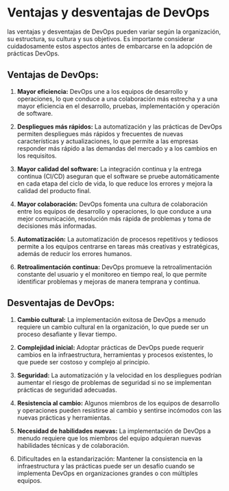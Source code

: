 
# Ventajas y desventajas de DevOps




las ventajas y desventajas de DevOps pueden variar según la organización, su estructura, su cultura y sus objetivos. Es importante considerar cuidadosamente estos aspectos antes de embarcarse en la adopción de prácticas DevOps.


## Ventajas de DevOps:

1. **Mayor eficiencia:** DevOps une a los equipos de desarrollo y operaciones, lo que conduce a una colaboración más estrecha y a una mayor eficiencia en el desarrollo, pruebas, implementación y operación de software.

2. **Despliegues más rápidos:** La automatización y las prácticas de DevOps permiten despliegues más rápidos y frecuentes de nuevas características y actualizaciones, lo que permite a las empresas responder más rápido a las demandas del mercado y a los cambios en los requisitos.

3. **Mayor calidad del software:** La integración continua y la entrega continua (CI/CD) aseguran que el software se pruebe automáticamente en cada etapa del ciclo de vida, lo que reduce los errores y mejora la calidad del producto final.

4. **Mayor colaboración:** DevOps fomenta una cultura de colaboración entre los equipos de desarrollo y operaciones, lo que conduce a una mejor comunicación, resolución más rápida de problemas y toma de decisiones más informadas.

5. **Automatización:** La automatización de procesos repetitivos y tediosos permite a los equipos centrarse en tareas más creativas y estratégicas, además de reducir los errores humanos.

6. **Retroalimentación continua:** DevOps promueve la retroalimentación constante del usuario y el monitoreo en tiempo real, lo que permite identificar problemas y mejoras de manera temprana y continua.


## Desventajas de DevOps:

1. **Cambio cultural:** La implementación exitosa de DevOps a menudo requiere un cambio cultural en la organización, lo que puede ser un proceso desafiante y llevar tiempo.

2. **Complejidad inicial:** Adoptar prácticas de DevOps puede requerir cambios en la infraestructura, herramientas y procesos existentes, lo que puede ser costoso y complejo al principio.

3. **Seguridad:** La automatización y la velocidad en los despliegues podrían aumentar el riesgo de problemas de seguridad si no se implementan prácticas de seguridad adecuadas.

4. **Resistencia al cambio:** Algunos miembros de los equipos de desarrollo y operaciones pueden resistirse al cambio y sentirse incómodos con las nuevas prácticas y herramientas.

5. **Necesidad de habilidades nuevas:** La implementación de DevOps a menudo requiere que los miembros del equipo adquieran nuevas habilidades técnicas y de colaboración.

6. Dificultades en la estandarización: Mantener la consistencia en la infraestructura y las prácticas puede ser un desafío cuando se implementa DevOps en organizaciones grandes o con múltiples equipos.